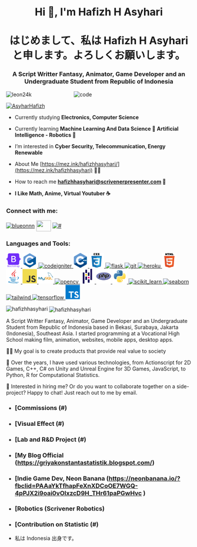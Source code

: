
<h1 align="center">Hi 👋, I'm Hafizh H Asyhari</h1>
<h1 align="center">はじめまして、私は Hafizh H Asyhari と申します。よろしくお願いします。</h1>
<h3 align="center">A Script Writter Fantasy, Animator, Game Developer and an Undergraduate Student from Republic of Indonesia</h3>
<image align="right" alt="code" width="320" src="https://cdn.dribbble.com/users/330915/screenshots/3587000/media/cf9c914d04e017ab821bab2ee0bb87cb.gif">

<p align="left"> <img src="https://komarev.com/ghpvc/?username=leon24k&label=Profile%20views&color=0e75b6&style=flat" alt="leon24k" /> </p>

<p align="left"> <a href="https://twitter.com/AsyharHafizh" target="blank"><img src="https://img.shields.io/twitter/follow/AsyharHafizh?logo=twitter&style=for-the-badge" alt="AsyharHafizh" /></a> </p>

- Currently studying **Electronics, Computer Science**
- Currently learning **Machine Learning And Data Science 🤖**
                     **Artificial Intelligence - Robotics 🤖**
- I’m interested in **Cyber Security, Telecommunication, Energy Renewable**

- About Me [https://mez.ink/hafizhhasyhari/](https://mez.ink/hafizhhasyhari) 🧑🏻

- How to reach me **hafizhhasyhari@scrivenerpresenter.com 📧** 

- **I Like Math, Anime, Virtual Youtuber ☕**

<h3 align="left">Connect with me:</h3>
<p align="left"> <a href="https://twitter.com/AsyharHafizh" target="blank"><img align="center" src="https://raw.githubusercontent.com/rahuldkjain/github-profile-readme-generator/master/src/images/icons/Social/twitter.svg" alt="blueonnn" height="30" width="40" /></a>
<a href="https:" target="blank"><img align="center" src="https://raw.githubusercontent.com/rahuldkjain/github-profile-readme-generator/master/src/images/icons/Social/linked-in-alt.svg" alt="" height="30" width="40" /></a>
<a href="#" target="blank"><img align="center" src="https://raw.githubusercontent.com/rahuldkjain/github-profile-readme-generator/master/src/images/icons/Social/instagram.svg" alt="#" height="30" width="40" /></a>
</p>

<h3 align="left">Languages and Tools:</h3>
<p align="left"> <a href="https://getbootstrap.com" target="_blank" rel="noreferrer"> <img src="https://raw.githubusercontent.com/devicons/devicon/master/icons/bootstrap/bootstrap-plain-wordmark.svg" alt="bootstrap" width="40" height="40"/> </a> <a href="https://www.cprogramming.com/" target="_blank" rel="noreferrer"> <img src="https://raw.githubusercontent.com/devicons/devicon/master/icons/c/c-original.svg" alt="c" width="40" height="40"/> </a> <a href="https://codeigniter.com" target="_blank" rel="noreferrer"> <img src="https://cdn.worldvectorlogo.com/logos/codeigniter.svg" alt="codeigniter" width="40" height="40"/> </a> <a href="https://www.w3schools.com/cpp/" target="_blank" rel="noreferrer"> <img src="https://raw.githubusercontent.com/devicons/devicon/master/icons/cplusplus/cplusplus-original.svg" alt="cplusplus" width="40" height="40"/> </a> <a href="https://www.w3schools.com/css/" target="_blank" rel="noreferrer"> <img src="https://raw.githubusercontent.com/devicons/devicon/master/icons/css3/css3-original-wordmark.svg" alt="css3" width="40" height="40"/> </a> <a href="https://flask.palletsprojects.com/" target="_blank" rel="noreferrer"> <img src="https://www.vectorlogo.zone/logos/pocoo_flask/pocoo_flask-icon.svg" alt="flask" width="40" height="40"/> </a> <a href="https://git-scm.com/" target="_blank" rel="noreferrer"> <img src="https://www.vectorlogo.zone/logos/git-scm/git-scm-icon.svg" alt="git" width="40" height="40"/> </a> <a href="https://heroku.com" target="_blank" rel="noreferrer"> <img src="https://www.vectorlogo.zone/logos/heroku/heroku-icon.svg" alt="heroku" width="40" height="40"/> </a> <a href="https://www.w3.org/html/" target="_blank" rel="noreferrer"> <img src="https://raw.githubusercontent.com/devicons/devicon/master/icons/html5/html5-original-wordmark.svg" alt="html5" width="40" height="40"/> </a> <a href="https://www.java.com" target="_blank" rel="noreferrer"> <img src="https://raw.githubusercontent.com/devicons/devicon/master/icons/java/java-original.svg" alt="java" width="40" height="40"/> </a> <a href="https://developer.mozilla.org/en-US/docs/Web/JavaScript" target="_blank" rel="noreferrer"> <img src="https://raw.githubusercontent.com/devicons/devicon/master/icons/javascript/javascript-original.svg" alt="javascript" width="40" height="40"/> </a> <a href="https://www.mysql.com/" target="_blank" rel="noreferrer"> <img src="https://raw.githubusercontent.com/devicons/devicon/master/icons/mysql/mysql-original-wordmark.svg" alt="mysql" width="40" height="40"/> </a> <a href="https://opencv.org/" target="_blank" rel="noreferrer"> <img src="https://www.vectorlogo.zone/logos/opencv/opencv-icon.svg" alt="opencv" width="40" height="40"/> </a> <a href="https://pandas.pydata.org/" target="_blank" rel="noreferrer"> <img src="https://raw.githubusercontent.com/devicons/devicon/2ae2a900d2f041da66e950e4d48052658d850630/icons/pandas/pandas-original.svg" alt="pandas" width="40" height="40"/> </a> <a href="https://www.php.net" target="_blank" rel="noreferrer"> <img src="https://raw.githubusercontent.com/devicons/devicon/master/icons/php/php-original.svg" alt="php" width="40" height="40"/> </a> <a href="https://www.python.org" target="_blank" rel="noreferrer"> <img src="https://raw.githubusercontent.com/devicons/devicon/master/icons/python/python-original.svg" alt="python" width="40" height="40"/> </a> <a href="https://scikit-learn.org/" target="_blank" rel="noreferrer"> <img src="https://upload.wikimedia.org/wikipedia/commons/0/05/Scikit_learn_logo_small.svg" alt="scikit_learn" width="40" height="40"/> </a> <a href="https://seaborn.pydata.org/" target="_blank" rel="noreferrer"> <img src="https://seaborn.pydata.org/_images/logo-mark-lightbg.svg" alt="seaborn" width="40" height="40"/> </a> <a href="https://tailwindcss.com/" target="_blank" rel="noreferrer"> <img src="https://www.vectorlogo.zone/logos/tailwindcss/tailwindcss-icon.svg" alt="tailwind" width="40" height="40"/> </a> <a href="https://www.tensorflow.org" target="_blank" rel="noreferrer"> <img src="https://www.vectorlogo.zone/logos/tensorflow/tensorflow-icon.svg" alt="tensorflow" width="40" height="40"/> </a> <a href="https://www.typescriptlang.org/" target="_blank" rel="noreferrer"> <img src="https://raw.githubusercontent.com/devicons/devicon/master/icons/typescript/typescript-original.svg" alt="typescript" width="40" height="40"/> </a> </p>

<p><img align="left" src="https://github-readme-stats.vercel.app/api/top-langs?username=hafizhhasyhari&show_icons=true&locale=en&layout=compact" alt="hafizhhasyhari" /></p>

<p>&nbsp;<img align="center" src="https://github-readme-stats.vercel.app/api?username=hafizhhasyhari&show_icons=true&locale=en" alt="hafizhhasyhari" /></p>

A Script Writter Fantasy, Animator, Game Developer and an Undergraduate Student from Republic of Indonesia based in Bekasi, Surabaya, Jakarta (Indonesia), Southeast Asia. I started programming at a Vocational High School making film, animation, websites, mobile apps, desktop apps.

🧑‍🎨 My goal is to create products that provide real value to society

🧰 Over the years, I have used various technologies, from Actionscript for 2D Games, C++, C# on Unity and Unreal Engine for 3D Games, JavaScript, to Python, R for Computational Statistics.

💌 Interested in hiring me? Or do you want to collaborate together on a side-project? Happy to chat! Just reach out to me by email. 

- ### [Commissions (#)
- ### [Visual Effect (#)
- ### [Lab and R&D Project (#)
- ### [My Blog Official  (https://griyakonstantastatistik.blogspot.com/)
- ### [Indie Game Dev, Neon Banana (https://neonbanana.io/?fbclid=PAAaYkTfhapFeXnXDCoOE7WGQ-4pPJX2i9oai0vOlxzcD9H_THr61paPGwHvc )
- ### [Robotics (Scrivener Robotics)
- ### [Contribution on Statistic (#)

- 私は Indonesia 出身です。

